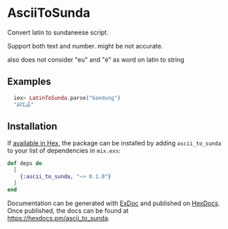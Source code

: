 # AsciiToSunda
Convert latin to sundaneese script.

Support both text and number. might be not accurate.

also does not consider "eu" and "é" as word on latin to string  

## Examples
```elixir
  iex> LatinToSunda.parse("bandung")
  "ᮘᮔ᮪ᮓᮥᮀ"
```


## Installation

If [available in Hex](https://hex.pm/docs/publish), the package can be installed
by adding `ascii_to_sunda` to your list of dependencies in `mix.exs`:

```elixir
def deps do
  [
    {:ascii_to_sunda, "~> 0.1.0"}
  ]
end
```

Documentation can be generated with [ExDoc](https://github.com/elixir-lang/ex_doc)
and published on [HexDocs](https://hexdocs.pm). Once published, the docs can
be found at <https://hexdocs.pm/ascii_to_sunda>.

